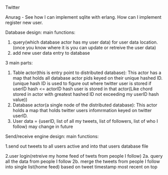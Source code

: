 Twitter



Anurag - See how I can implement sqlite with erlang. How can I implement register new user. 



Database design:
main functions:
1. query(which database actor has my user data) for user data location.(once you know where it is you can update or retreive the user data) 
2. add new user data entry to database

3 main parts:
1. Table actor(this is entry point to distributed database): This actor has a map that holds all database actor pids keyed on their unique hashed ID. (unique hash ID is used to figure out where twitter user is stored if userID hash <= actorID hash user is stored in that actor(Like chord stored in actor with greatest hashed ID not exceeding my userID hash value))
2. Database actor(a single node of the distributed database): This actor holds a map that holds twitter users infomrmation keyed on twitter userID.
3. User data = {userID, list of all my tweets, list of followers, list of who I follow} may change in future

Send/receive engine design:
main functions:

1.send out tweets to all users active and into that users database file

2.user login(retreive my home feed of twets from people I follow)
  2a. query all the data from people I follow
  2b. merge the tweets from people I follow into single list(home feed) based on tweet timestamp most recent on top
  
